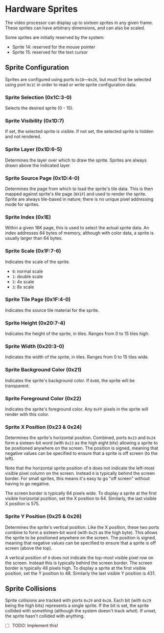 # Hardware Sprites

The video processor can display up to sixteen sprites in any given frame. These sprites can have arbitrary dimensions, and can also be scaled.

Some sprites are initially reserved by the system:

* Sprite 14: reserved for the mouse pointer
* Sprite 15: reserved for the text cursor

## Sprite Configuration

Sprites are configured using ports `0x1D`—`0x26`, but must first be selected using port `0x1C` in order to read or write sprite configuration data.

### Sprite Selection \(0x1C:3-0\)

Selects the desired sprite \(0 - 15\).

### Sprite Visibility \(0x1D:7\)

If set, the selected sprite is visible. If not set, the selected sprite is hidden and not rendered.

### Sprite Layer \(0x1D:6-5\)

Determines the layer over which to draw the sprite. Sprites are always drawn above the indicated layer.

### Sprite Source Page \(0x1D:4-0\)

Determines the page from which to load the sprite's tile data. This is then mapped against sprite's tile page \(`0X1F`\) and used to render the sprite. Sprite are always tile-based in nature; there is no unique pixel addressing mode for sprites.

### Sprite Index \(0x1E\)

Within a given 16K page, this is used to select the actual sprite data. An index addresses 64 bytes of memory, although with color data, a sprite is usually larger than 64 bytes.

### Sprite Scale \(0x1F:7-6\)

Indicates the scale of the sprite.

* `0`: normal scale
* `1`: double scale
* `2`: 4x scale
* `3`: 8x scale

### Sprite Tile Page \(0x1F:4-0\)

Indicates the source tile material for the sprite.

### Sprite Height \(0x20:7-4\)

Indicates the height of the sprite, in tiles. Ranges from 0 to 15 tiles high.

### Sprite Width \(0x20:3-0\)

Indicates the width of the sprite, in tiles. Ranges from 0 to 15 tiles wide.

### Sprite Background Color \(0x21\)

Indicates the sprite's background color. If `0x00`, the sprite will be transparent.

### Sprite Foreground Color \(0x22\)

Indicates the sprite's foreground color. Any `0xFF` pixels in the sprite will render with this color.

### Sprite X Position \(0x23 & 0x24\)

Determines the sprite's horizontal position. Combined, ports `0x23` and `0x24` form a sixteen-bit word \(with `0x23` as the high eight bits\) allowing a sprite to be positioned anywhere on the screen. The position is signed, meaning that negative values can be specified to ensure that a sprite is off screen \(to the left\).

Note that the horizontal sprite position of `0` does not indicate the left-most visible pixel column on the screen. Instead `0` is typically behind the screen border. For small sprites, this means it's easy to go "off screen" without having to go negative.

The screen border is typically 64 pixels wide. To display a sprite at the first visible horizontal pozition, set the X position to 64. Similarly, the last visible X position is 575.

### Sprite Y Position \(0x25 & 0x26\)

Determines the sprite's vertical position. Like the X position, these two ports combine to form a sixteen-bit word \(with `0x25` as the high byte\). This allows the sprite to be positioned anywhere on the screen. The position is signed, meaning that negative values can be specified to ensure that a sprite is off screen \(above the top\).

A vertical position of `0` does not indicate the top-most visible pixel row on the screen. Instead this is typically behind the screen border. The screen border is typically 48 pixels high. To display a sprite at the first visible position, set the Y position to 48. Similarly the last visible Y position is 431.

## Sprite Collisions

Sprite collisions are tracked with ports `0x29` and `0x2A`. Each bit \(with `0x29` being the high bits\) represents a single sprite. If the bit is set, the sprite collided with _something_ \(although the system doesn't track _what_\). If unset, the sprite hasn't collided with anything.

* [ ] TODO: Implement this!



